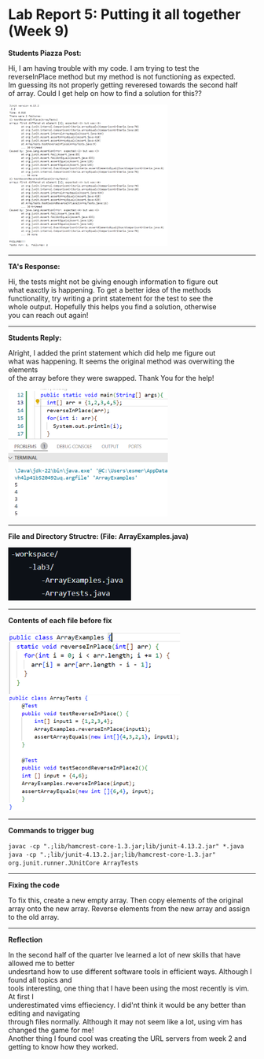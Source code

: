 # Lab Report 5: Putting it all together (Week 9)

 **Students Piazza Post:**
 
Hi, I am having trouble with my code. I am trying to test the\
reverseInPlace method but my method is not functioning as expected.\
Im guessing its not properly getting reveresed towards the second half\
of array. Could I get help on how to find a solution for this??

  <img src="student_piazza-post.png" alt="Test Results" width="325"/>

---

**TA's Response:**

Hi, the tests might not be giving enough information to figure out\
what eaxctly is happening. To get a better idea of the methods\
functionality, try writing a print statement for the test to see the\
whole output. Hopefully this helps you find a solution, otherwise\
you can reach out again!

---

**Students Reply:**
    
Alright, I added the print statement which did help me figure out\
what was happening. It seems the original method was overwiting the elements\
of the array before they were swapped. Thank You for the help!

 <img src="feedback-ss.png" alt=" " width="325"/>

 ---
 **File and Directory Structre: (File: ArrayExamples.java)**

<img src="filestructre.png" alt=" " width="250"/>

---

**Contents of each file before fix**

<img src="before11.png" alt=" " width="350"/>

<img src="beforetest2.png" alt=" " width="350"/>

---

**Commands to trigger bug**

`javac -cp ".;lib/hamcrest-core-1.3.jar;lib/junit-4.13.2.jar" *.java`\
`java -cp ".;lib/junit-4.13.2.jar;lib/hamcrest-core-1.3.jar" org.junit.runner.JUnitCore ArrayTests`

---

**Fixing the code**

To fix this, create a new empty array. Then copy elements of the original\
array onto the new array. Reverse elements from the new array and assign to the old array.

---
**Reflection**


In the second half of the quarter Ive learned a lot of new skills that have allowed me to better\
undesrtand how to use different software tools in efficient ways. Although I found all topics and\
tools interesting, one thing that I have been using the most recently is vim. At first I\
underestimated vims effieciency. I did'nt think it would be any better than editing and navigating\
through files normally. Although it may not seem like a lot, using vim has changed the game for me!\
Another thing I found cool was creating the URL servers from week 2 and getting to know how they worked. 




         

    


  


  
    
